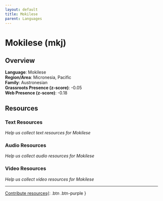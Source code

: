 ```yaml
---
layout: default
title: Mokilese
parent: Languages
---
```


# Mokilese (mkj)

## Overview

**Language**: Mokilese  
**Region/Area**: Micronesia, Pacific  
**Family**: Austronesian  
**Grassroots Presence (z-score)**: -0.05  
**Web Presence (z-score)**: -0.18  

## Resources

### Text Resources
*Help us collect text resources for Mokilese*

### Audio Resources
*Help us collect audio resources for Mokilese*

### Video Resources
*Help us collect video resources for Mokilese*

---

[Contribute resources](https://forms.office.com/e/1SfLJx3u1r){: .btn .btn-purple }
